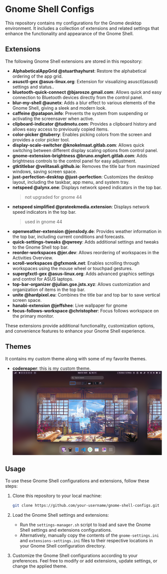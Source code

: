 # Gnome Shell Configs

This repository contains my configurations for the Gnome desktop environment. It includes a collection of extensions and related settings that enhance the functionality and appearance of the Gnome Shell.

## Extensions

The following Gnome Shell extensions are stored in this repository:

- **AlphabeticalAppGrid @stuarthayhurst**: Restore the alphabetical ordering of the app grid.
- **asusctl-gex @asus-linux.org**: Extension for visualizing asusctl(asusd) settings and status..
- **bluetooth-quick-connect @bjarosze.gmail.com**: Allows quick and easy connection to Bluetooth devices directly from the control panel.
- **blur-my-shell @aunetx**: Adds a blur effect to various elements of the Gnome Shell, giving a sleek and modern look.
- **caffeine @patapon.info**: Prevents the system from suspending or activating the screensaver when active.
- **clipboard-indicator @tudmotu.com**: Provides a clipboard history and allows easy access to previously copied items.
- **color-picker @tuberry**: Enables picking colors from the screen and provides a color picker tool.
- **display-scale-switcher @knokelmaat.gitlab.com**: Allows quick switching between different display scaling options from control panel.
- **gnome-extension-brightness @bruno.englert.gitlab.com**: Adds brightness controls to the control panel for easy adjustment.
- **gtktitlebar @velitasali.github.io**: Removes the title bar from maximized windows, saving screen space.
- **just-perfection-desktop @just-perfection**: Customizes the desktop layout, including the taskbar, app menu, and system tray.
- **netspeed @alynx.one**: Displays network speed indicators in the top bar.
  > not upgraded for gnome 44
- **netspeed simplified @prateekmedia.extension**: Displays network speed indicators in the top bar.
  > used in gnome 44
- **openweather-extension @jenslody.de**: Provides weather information in the top bar, including current conditions and forecasts.
- **quick-settings-tweaks @qwreey**: Adds additional settings and tweaks to the Gnome Shell top bar.
- **reorder-workspaces @jer.dev**: Allows reordering of workspaces in the Activities Overview.
- **scroll-workspaces @gfxmonk.net**: Enables scrolling through workspaces using the mouse wheel or touchpad gestures.
- **supergfxctl-gex @asus-linux.org**: Adds advanced graphics settings and control for ASUS laptops.
- **top-bar-organizer @julian.gse.jsts.xyz**: Allows customization and organization of items in the top bar.
- **unite @hardpixel.eu**: Combines the title bar and top bar to save vertical screen space.
- **hanabi-extension @jeffshee**: Live wallpaper for gnome
- **focus-follows-workspace @christopher**: Focus follows workspace on the primary monitor.

These extensions provide additional functionality, customization options, and convenience features to enhance your Gnome Shell experience.

## Themes

It contains my custom theme along with some of my favorite themes.

- **codereaper**: this is my custom theme.
    ![codereaper-theme](./assets/codereaper-desktop-min.png)

## Usage

To use these Gnome Shell configurations and extensions, follow these steps:

1. Clone this repository to your local machine:

   ```bash
   git clone https://github.com/your-username/gnome-shell-configs.git ~/.local/share/gnome-shell
   ```

1. Load the Gnome Shell settings and extensions:

   - Run the `settings-manager.sh` script to load and save the Gnome Shell settings and extensions configurations.
   - Alternatively, manually copy the contents of the `gnome-settings.ini` and `extensions-settings.ini` files to their respective locations in your Gnome Shell configuration directory.

1. Customize the Gnome Shell configurations according to your preferences. Feel free to modify or add extensions, update settings, or change the applied theme.
